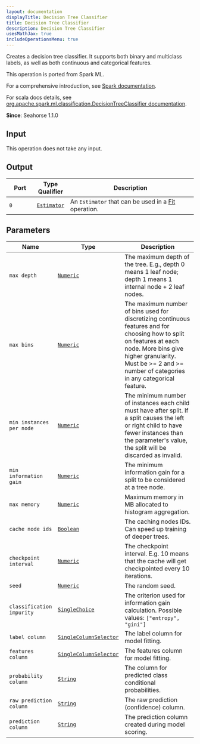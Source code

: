 ```yaml
---
layout: documentation
displayTitle: Decision Tree Classifier
title: Decision Tree Classifier
description: Decision Tree Classifier
usesMathJax: true
includeOperationsMenu: true
---
```

Creates a decision tree classifier.
It supports both binary and multiclass labels,
as well as both continuous and categorical features.

This operation is ported from Spark ML.


For a comprehensive introduction, see
<a target="_blank" href="https://spark.apache.org/docs/1.6.0/ml-classification-regression.html#decision-tree-classifier">Spark documentation</a>.


For scala docs details, see
<a target="_blank" href="http://spark.apache.org/docs/1.6.0/api/scala/index.html#org.apache.spark.ml.classification.DecisionTreeClassifier">org.apache.spark.ml.classification.DecisionTreeClassifier documentation</a>.

**Since**: Seahorse 1.1.0

## Input

This operation does not take any input.

## Output


<table>
<thead>
<tr>
<th style="width:15%">Port</th>
<th style="width:15%">Type Qualifier</th>
<th style="width:70%">Description</th>
</tr>
</thead>
<tbody>
    <tr><td><code>0</code></td><td><code><a href="../classes/estimator.html">Estimator</a></code></td><td>An <code>Estimator</code> that can be used in a <a href="fit.html">Fit</a> operation.</td></tr>
</tbody>
</table>


## Parameters


<table class="table">
<thead>
<tr>
<th style="width:15%">Name</th>
<th style="width:15%">Type</th>
<th style="width:70%">Description</th>
</tr>
</thead>
<tbody>

<tr>
<td><code>max depth</code></td>
<td><code><a href="../parameter_types.html#numeric">Numeric</a></code></td>
<td>The maximum depth of the tree. E.g., depth 0 means 1 leaf node; depth 1 means 1 internal node + 2 leaf nodes.</td>
</tr>

<tr>
<td><code>max bins</code></td>
<td><code><a href="../parameter_types.html#numeric">Numeric</a></code></td>
<td>The maximum number of bins used for discretizing continuous features and for choosing how to split on features at each node. More bins give higher granularity. Must be >= 2 and >= number of categories in any categorical feature.</td>
</tr>

<tr>
<td><code>min instances per node</code></td>
<td><code><a href="../parameter_types.html#numeric">Numeric</a></code></td>
<td>The minimum number of instances each child must have after split. If a split causes the left or right child to have fewer instances than the parameter's value, the split will be discarded as invalid.</td>
</tr>

<tr>
<td><code>min information gain</code></td>
<td><code><a href="../parameter_types.html#numeric">Numeric</a></code></td>
<td>The minimum information gain for a split to be considered at a tree node.</td>
</tr>

<tr>
<td><code>max memory</code></td>
<td><code><a href="../parameter_types.html#numeric">Numeric</a></code></td>
<td>Maximum memory in MB allocated to histogram aggregation.</td>
</tr>

<tr>
<td><code>cache node ids</code></td>
<td><code><a href="../parameter_types.html#boolean">Boolean</a></code></td>
<td>The caching nodes IDs. Can speed up training of deeper trees.</td>
</tr>

<tr>
<td><code>checkpoint interval</code></td>
<td><code><a href="../parameter_types.html#numeric">Numeric</a></code></td>
<td>The checkpoint interval. E.g. 10 means that the cache will get checkpointed
every 10 iterations.</td>
</tr>

<tr>
<td><code>seed</code></td>
<td><code><a href="../parameter_types.html#numeric">Numeric</a></code></td>
<td>The random seed.</td>
</tr>

<tr>
<td><code>classification impurity</code></td>
<td><code><a href="../parameter_types.html#single-choice">SingleChoice</a></code></td>
<td>The criterion used for information gain calculation. Possible values: <code>["entropy", "gini"]</code></td>
</tr>

<tr>
<td><code>label column</code></td>
<td><code><a href="../parameter_types.html#single-column-selector">SingleColumnSelector</a></code></td>
<td>The label column for model fitting.</td>
</tr>

<tr>
<td><code>features column</code></td>
<td><code><a href="../parameter_types.html#single-column-selector">SingleColumnSelector</a></code></td>
<td>The features column for model fitting.</td>
</tr>

<tr>
<td><code>probability column</code></td>
<td><code><a href="../parameter_types.html#string">String</a></code></td>
<td>The column for predicted class conditional probabilities.</td>
</tr>

<tr>
<td><code>raw prediction column</code></td>
<td><code><a href="../parameter_types.html#string">String</a></code></td>
<td>The raw prediction (confidence) column.</td>
</tr>

<tr>
<td><code>prediction column</code></td>
<td><code><a href="../parameter_types.html#string">String</a></code></td>
<td>The prediction column created during model scoring.</td>
</tr>

</tbody>
</table>


